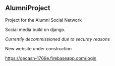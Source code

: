 ## AlumniProject
Project for the Alumni Social Network

Social media build on django. 

_Currently decommissioned due to security reasons_

New website under construction

https://gecasn-1769e.firebaseapp.com/login
